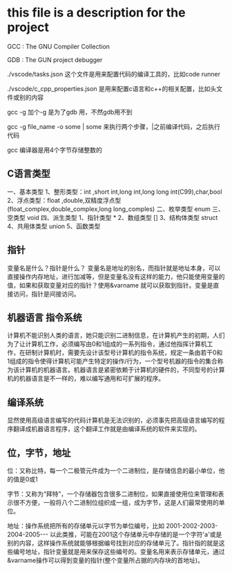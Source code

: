 # this file is a description for the project

GCC : The GNU Compiler Collection

GDB : The GUN project debugger

./vscode/tasks.json  这个文件是用来配置代码的编译工具的，比如code runner

./vscode/c_cpp_properties.json 是用来配置c语言和c++的相关配置，比如头文件或别的内容

gcc -g 加个-g 是为了gdb 用，不然gdb用不到

gcc -g file_name -o some | some  来执行两个步骤，|之前编译代码，之后执行代码

gcc 编译器是用4个字节存储整数的

## C语言类型

一、基本类型 
1、整形类型：int ,short int,long int,long long int(C99),char,bool
2、浮点类型：float ,double,双精度浮点型(float_complex,double_complex,long long_comples)
二、枚举类型 enum
三、空类型 void
四、派生类型 
1、指针类型 *
2、数组类型 []
3、结构体类型 struct
4、共用体类型 union
5、函数类型

## 指针

变量名是什么？指针是什么？
变量名是地址的别名，而指针就是地址本身，可以直接操作内存地址，进行加减等，但是变量名没有这样的能力，他只能使用变量的值，如果和获取变量对应的指针？使用&varname 就可以获取到指针。变量是直接访问，指针是间接访问。

## 机器语言 指令系统

计算机不能识别人类的语言，她只能识别二进制信息，在计算机产生的初期，人们为了让计算机工作，必须编写由0和1组成的一系列指令，通过他指挥计算机工作，在研制计算机时，需要先设计该型号计算机的指令系统，规定一条由若干0和1组成的指令使得计算机可能产生特定的操作/行为，一个型号机器的指令的集合称为该计算机的机器语言。机器语言是紧密依赖于计算机的硬件的，不同型号的计算机的机器语言是不一样的，难以编写通用和可扩展的程序。

## 编译系统

显然使用高级语言编写的代码计算机是无法识别的，必须事先把高级语言编写的程序翻译成机器语言程序，这个翻译工作就是由编译系统的软件来实现的。

## 位，字节，地址

位：又称比特，每一个二极管元件成为一个二进制位，是存储信息的最小单位，他的值是0或1

字节：又称为“拜特”，一个存储器包含很多二进制位，如果直接使用位来管理和表示很不方便，一般将八个二进制位组织成一组，成为字节，这是人们最常使用的单位。

地址：操作系统把所有的存储单元以字节为单位编号，比如 2001-2002-2003-2004-2005--- 以此类推，可能在2001这个存储单元中存储的是一个字符'a'或是别的内容，这样操作系统就能够根据编号找到对应的存储单元了。指针指的就是这些编号地址，指针变量就是用来保存这些编号的。变量名用来表示存储单元，通过 &varname操作可以得到变量的指针(整个变量所占据的内存块的首地址)。